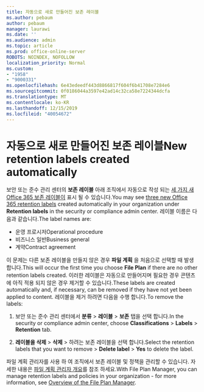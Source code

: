 ```yaml
---
title: 자동으로 새로 만들어진 보존 레이블
ms.author: pebaum
author: pebaum
manager: laurawi
ms.date: ''
ms.audience: admin
ms.topic: article
ms.prod: office-online-server
ROBOTS: NOINDEX, NOFOLLOW
localization_priority: Normal
ms.custom:
- "1958"
- "9000331"
ms.openlocfilehash: 6e43edeedf443d8866817f604f6b41708e7284e6
ms.sourcegitcommit: 0f0186044a3597e42ad14c32ca58e7224344dcfa
ms.translationtype: MT
ms.contentlocale: ko-KR
ms.lasthandoff: 12/15/2019
ms.locfileid: "40054672"
---
```

# <a name="new-retention-labels-created-automatically"></a><span data-ttu-id="0dba6-102">자동으로 새로 만들어진 보존 레이블</span><span class="sxs-lookup"><span data-stu-id="0dba6-102">New retention labels created automatically</span></span>

<span data-ttu-id="0dba6-103">보안 또는 준수 관리 센터의 **보존 레이블** 아래 조직에서 자동으로 작성 되는 [세 가지 새 Office 365 보존 레이블이](https://docs.microsoft.com/office365/securitycompliance/file-plan-manager#default-retention-labels-and-label-policy) 표시 될 수 있습니다.</span><span class="sxs-lookup"><span data-stu-id="0dba6-103">You may see [three new Office 365 retention labels](https://docs.microsoft.com/office365/securitycompliance/file-plan-manager#default-retention-labels-and-label-policy) created automatically in your organization under **Retention labels** in the security or compliance admin center.</span></span> <span data-ttu-id="0dba6-104">레이블 이름은 다음과 같습니다.</span><span class="sxs-lookup"><span data-stu-id="0dba6-104">The label names are:</span></span>

- <span data-ttu-id="0dba6-105">운영 프로시저</span><span class="sxs-lookup"><span data-stu-id="0dba6-105">Operational procedure</span></span>
- <span data-ttu-id="0dba6-106">비즈니스 일반</span><span class="sxs-lookup"><span data-stu-id="0dba6-106">Business general</span></span>
- <span data-ttu-id="0dba6-107">계약</span><span class="sxs-lookup"><span data-stu-id="0dba6-107">Contract agreement</span></span>

<span data-ttu-id="0dba6-108">이 문제는 다른 보존 레이블을 만들지 않은 경우 **파일 계획** 을 처음으로 선택할 때 발생 합니다.</span><span class="sxs-lookup"><span data-stu-id="0dba6-108">This will occur the first time you choose **File Plan** if there are no other retention labels created.</span></span> <span data-ttu-id="0dba6-109">이러한 레이블은 자동으로 만들어지며 필요한 경우 콘텐츠에 아직 적용 되지 않은 경우 제거할 수 있습니다.</span><span class="sxs-lookup"><span data-stu-id="0dba6-109">These labels are created automatically and, if necessary, can be removed if they have not yet been applied to content.</span></span> <span data-ttu-id="0dba6-110">레이블을 제거 하려면 다음을 수행 합니다.</span><span class="sxs-lookup"><span data-stu-id="0dba6-110">To remove the labels:</span></span>

1. <span data-ttu-id="0dba6-111">보안 또는 준수 관리 센터에서 **분류** > **레이블** > **보존** 탭을 선택 합니다.</span><span class="sxs-lookup"><span data-stu-id="0dba6-111">In the security or compliance admin center, choose **Classifications** > **Labels** > **Retention** tab.</span></span>

1. <span data-ttu-id="0dba6-112">**레이블을 삭제** > **삭제** > 하려는 보존 레이블을 선택 합니다.</span><span class="sxs-lookup"><span data-stu-id="0dba6-112">Select the retention labels that you want to remove > **Delete label** > **Yes** to delete the label.</span></span>

<span data-ttu-id="0dba6-113">파일 계획 관리자를 사용 하 여 조직에서 보존 레이블 및 정책을 관리할 수 있습니다. 자세한 내용은 [파일 계획 관리자 개요](https://docs.microsoft.com/office365/securitycompliance/file-plan-manager)를 참조 하세요.</span><span class="sxs-lookup"><span data-stu-id="0dba6-113">With File Plan Manager, you can manage retention labels and policies in your organization - for more information, see [Overview of the File Plan Manager](https://docs.microsoft.com/office365/securitycompliance/file-plan-manager).</span></span>